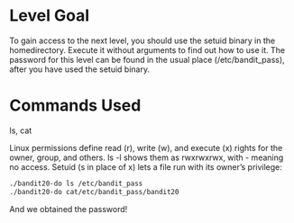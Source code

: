 # Level Goal
To gain access to the next level, you should use the setuid binary in the homedirectory. Execute it without arguments to find out how to use it. The password for this level can be found in the usual place (/etc/bandit_pass), after you have used the setuid binary.

# Commands Used
ls, cat

Linux permissions define read (r), write (w), and execute (x) rights for the owner, group, and others. ls -l shows them as rwxrwxrwx, with - meaning no access. Setuid (s in place of x) lets a file run with its owner’s privilege:

```bash
./bandit20-do ls /etc/bandit_pass
./bandit20-do cat/etc/bandit_pass/bandit20
```

And we obtained the password!
